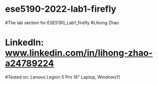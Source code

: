 # ese5190-2022-lab1-firefly
#The lab section for ESE5190_Lab1_firefly
#Lihong Zhao
# LinkedIn: www.linkedin.com/in/lihong-zhao-a24789224
#Tested on: Lenovo Legion 5 Pro 16" Laptop, Windows11
